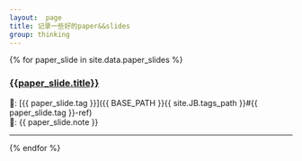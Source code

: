 ```yaml
---
layout:  page
title: 记录一些好的paper&&slides
group: thinking
---
```

{% for paper_slide in site.data.paper_slides %}
### [{{paper_slide.title}}]({{paper_slide.url}})
🔗: [{{ paper_slide.tag }}]({{ BASE_PATH }}{{ site.JB.tags_path }}#{{ paper_slide.tag }}-ref)  
📝: {{ paper_slide.note }}
<hr style="width:100%"/>
{% endfor %}
